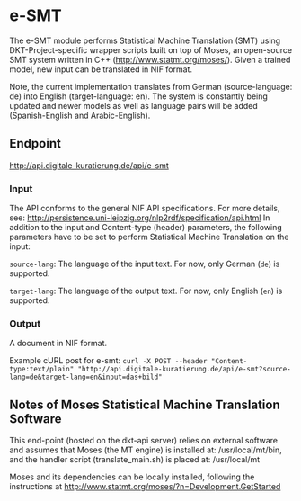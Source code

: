 # e-SMT
The e-SMT module performs Statistical Machine Translation (SMT) using DKT-Project-specific wrapper scripts built on top of Moses, an open-source SMT system written in C++ (http://www.statmt.org/moses/). Given a trained model, new input can be translated in NIF format.

Note, the current implementation translates from German (source-language: de) into English (target-language: en). The system is constantly being updated and newer models as well as language pairs will be added (Spanish-English and Arabic-English). 

## Endpoint

http://api.digitale-kuratierung.de/api/e-smt

### Input
The API conforms to the general NIF API specifications. For more details, see:
http://persistence.uni-leipzig.org/nlp2rdf/specification/api.html
In addition to the input and Content-type (header) parameters, the following parameters have to be set to perform Statistical Machine Translation on the input:  

`source-lang`: The language of the input text. For now, only German (`de`) is supported.  
  
`target-lang`: The language of the output text. For now, only English (`en`) is supported. 


### Output
A document in NIF format.

Example cURL post for e-smt:
`curl -X POST --header "Content-type:text/plain" "http://api.digitale-kuratierung.de/api/e-smt?source-lang=de&target-lang=en&input=das+bild"`


## Notes of Moses Statistical Machine Translation Software
This end-point (hosted on the dkt-api server) relies on external software and assumes that Moses (the MT engine) is installed at: /usr/local/mt/bin, and the handler script (translate_main.sh) is placed at: /usr/local/mt

Moses and its dependencies can be locally installed, following the instructions at http://www.statmt.org/moses/?n=Development.GetStarted
